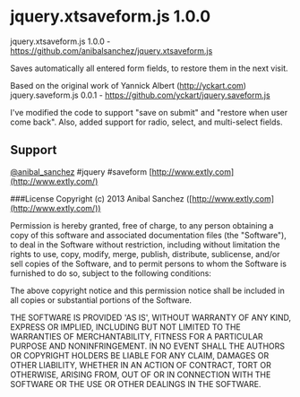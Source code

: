 # jquery.xtsaveform.js 1.0.0

jquery.xtsaveform.js 1.0.0 - https://github.com/anibalsanchez/jquery.xtsaveform.js

Saves automatically all entered form fields, to restore them in the next visit.

Based on the original work of Yannick Albert (http://yckart.com) jquery.saveform.js 0.0.1 - https://github.com/yckart/jquery.saveform.js

I've modified the code to support "save on submit" and "restore when user come back". Also, added support for radio, select, and multi-select fields. 

## Support

 [@anibal_sanchez](http://twitter.com/anibal_sanchez) #jquery #saveform
 [http://www.extly.com](http://www.extly.com/)


###License
Copyright (c) 2013 Anibal Sanchez ([http://www.extly.com](http://www.extly.com/))

Permission is hereby granted, free of charge, to any person obtaining a copy of this software and associated documentation files (the "Software"), to deal in the Software without restriction, including without limitation the rights to use, copy, modify, merge, publish, distribute, sublicense, and/or sell copies of the Software, and to permit persons to whom the Software is furnished to do so, subject to the following conditions:

The above copyright notice and this permission notice shall be included in all copies or substantial portions of the Software.

THE SOFTWARE IS PROVIDED 'AS IS', WITHOUT WARRANTY OF ANY KIND, EXPRESS OR IMPLIED, INCLUDING BUT NOT LIMITED TO THE WARRANTIES OF MERCHANTABILITY, FITNESS FOR A PARTICULAR PURPOSE AND NONINFRINGEMENT. IN NO EVENT SHALL THE AUTHORS OR COPYRIGHT HOLDERS BE LIABLE FOR ANY CLAIM, DAMAGES OR OTHER LIABILITY, WHETHER IN AN ACTION OF CONTRACT, TORT OR OTHERWISE, ARISING FROM, OUT OF OR IN CONNECTION WITH THE SOFTWARE OR THE USE OR OTHER DEALINGS IN THE SOFTWARE.